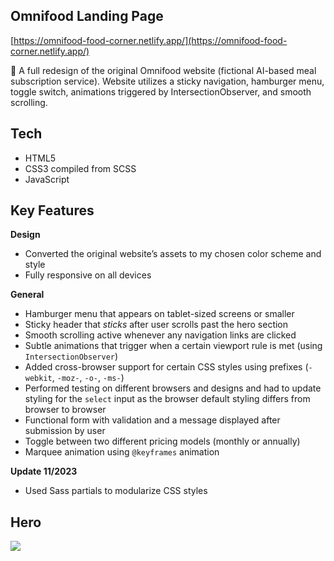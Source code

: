 ## Omnifood Landing Page

[https://omnifood-food-corner.netlify.app/](https://omnifood-food-corner.netlify.app/)

🥗 A full redesign of the original Omnifood website (fictional AI-based meal subscription service). Website utilizes a sticky navigation, hamburger menu, toggle switch, animations triggered by IntersectionObserver, and smooth scrolling.

## Tech
- HTML5
- CSS3 compiled from SCSS
- JavaScript

## Key Features

**Design**

- Converted the original website’s assets to my chosen color scheme and style
- Fully responsive on all devices

**General**

- Hamburger menu that appears on tablet-sized screens or smaller
- Sticky header that *sticks* after user scrolls past the hero section
- Smooth scrolling active whenever any navigation links are clicked
- Subtle animations that trigger when a certain viewport rule is met (using `IntersectionObserver`)
- Added cross-browser support for certain CSS styles using prefixes (`-webkit`, `-moz-`, `-o-`, `-ms-`)
- Performed testing on different browsers and designs and had to update styling for the `select` input as the browser default styling differs from browser to browser
- Functional form with validation and a message displayed after submission by user
- Toggle between two different pricing models (monthly or annually)
- Marquee animation using `@keyframes` animation

**Update 11/2023**
- Used Sass partials to modularize CSS styles

## Hero
<a href="https://omnifood.aniqa.dev" target="_blank">
<img src="https://ik.imagekit.io/ekleesk3b0h/omnifood-foodie-corner/screenshot2_VyE7QN59Ht.PNG?updatedAt=1729320629878" style="max-width:100%;"></a>
